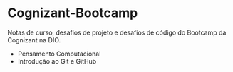 # Cognizant-Bootcamp
Notas de curso, desafios de projeto e desafios de código do Bootcamp da Cognizant na DIO.

 - Pensamento Computacional
 - Introdução ao Git e GitHub 
